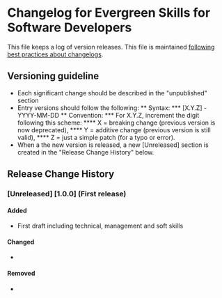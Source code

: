 # Changelog for Evergreen Skills for Software Developers

This file keeps a log of version releases. This file is maintained
[following best practices about changelogs](https://keepachangelog.com/en/1.0.0/).

## Versioning guideline

* Each significant change should be described in the "unpublished" section
* Entry versions should follow the following:
** Syntax:
*** [X.Y.Z] - YYYY-MM-DD
** Convention:
*** For X.Y.Z, increment the digit following this scheme:
**** X = breaking change (previous version is now deprecated),
**** Y = additive change (previous version is still valid),
**** Z = just a simple patch (for a typo or error).
* When a the new version is released, a new [Unreleased] section is created in the "Release Change History" below.

## Release Change History

### [Unreleased] [1.0.0] (First release)

#### Added

* First draft including technical, management and soft skills

#### Changed

* 

#### Removed

*
